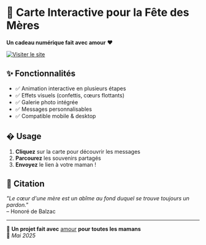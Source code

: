 # 🌸 Carte Interactive pour la Fête des Mères

**Un cadeau numérique fait avec amour** ❤️

[![Visiter le site](https://img.shields.io/badge/Visiter-fetemere.netlify.app-pink?style=for-the-badge)](https://fetemere.netlify.app)

## ✨ Fonctionnalités
- ✅ Animation interactive en plusieurs étapes
- ✅ Effets visuels (confettis, cœurs flottants)
- ✅ Galerie photo intégrée
- ✅ Messages personnalisables
- ✅ Compatible mobile & desktop

## � Usage
1. **Cliquez** sur la carte pour découvrir les messages
2. **Parcourez** les souvenirs partagés
3. **Envoyez** le lien à votre maman !

## 🌟 Citation
*"Le cœur d'une mère est un abîme au fond duquel se trouve toujours un pardon."*  
– Honoré de Balzac

---

💝 **Un projet fait avec** [amour](https://fetemere.netlify.app) **pour toutes les mamans**  
📆 *Mai 2025* 
